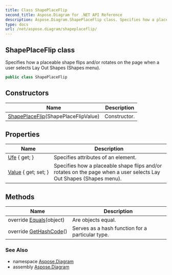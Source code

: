 ```yaml
---
title: Class ShapePlaceFlip
second_title: Aspose.Diagram for .NET API Reference
description: Aspose.Diagram.ShapePlaceFlip class. Specifies how a placeable shape flips and/or rotates on the page when a user selects Lay Out Shapes Shapes menu
type: docs
url: /net/aspose.diagram/shapeplaceflip/
---
```

## ShapePlaceFlip class

Specifies how a placeable shape flips and/or rotates on the page when a user selects Lay Out Shapes (Shapes menu).

```csharp
public class ShapePlaceFlip
```

## Constructors

| Name | Description |
| --- | --- |
| [ShapePlaceFlip](shapeplaceflip/)(ShapePlaceFlipValue) | Constructor. |

## Properties

| Name | Description |
| --- | --- |
| [Ufe](../../aspose.diagram/shapeplaceflip/ufe/) { get; } | Specifies attributes of an element. |
| [Value](../../aspose.diagram/shapeplaceflip/value/) { get; set; } | Specifies how a placeable shape flips and/or rotates on the page when a user selects Lay Out Shapes (Shapes menu). |

## Methods

| Name | Description |
| --- | --- |
| override [Equals](../../aspose.diagram/shapeplaceflip/equals/)(object) | Are objects equal. |
| override [GetHashCode](../../aspose.diagram/shapeplaceflip/gethashcode/)() | Serves as a hash function for a particular type. |

### See Also

* namespace [Aspose.Diagram](../../aspose.diagram/)
* assembly [Aspose.Diagram](../../)


